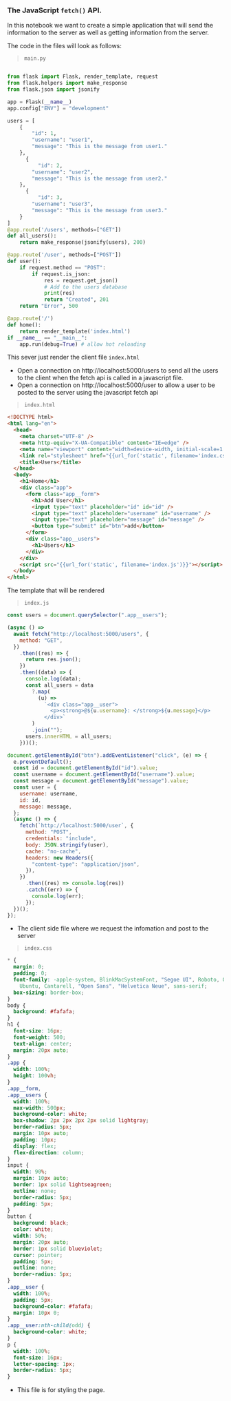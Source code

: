 ### The JavaScript `fetch()` API.

In this notebook we want to create a simple application that will send the information to the server as well as getting information from the server.

The code in the files will look as follows:

> `main.py`

```python

from flask import Flask, render_template, request
from flask.helpers import make_response
from flask.json import jsonify

app = Flask(__name__)
app.config["ENV"] = "development"

users = [
    {
        "id": 1,
        "username": "user1",
        "message": "This is the message from user1."
    },
      {
          "id": 2,
        "username": "user2",
        "message": "This is the message from user2."
    },
      {
          "id": 3,
        "username": "user3",
        "message": "This is the message from user3."
    }
]
@app.route('/users', methods=["GET"])
def all_users():
    return make_response(jsonify(users), 200)

@app.route('/user', methods=["POST"])
def user():
    if request.method == "POST":
        if request.is_json:
            res = request.get_json()
            # Add to the users database
            print(res)
            return "Created", 201
    return "Error", 500

@app.route('/')
def home():
    return render_template('index.html')
if __name__ == "__main__":
    app.run(debug=True) # allow hot reloading
```

This sever just render the client file `index.html`

- Open a connection on http://localhost:5000/users to send all the users to the client when the fetch api is called in a javascript file.
- Open a connection on http://localhost:5000/user to allow a user to be posted to the server using the javascript fetch api

> `index.html`

```html
<!DOCTYPE html>
<html lang="en">
  <head>
    <meta charset="UTF-8" />
    <meta http-equiv="X-UA-Compatible" content="IE=edge" />
    <meta name="viewport" content="width=device-width, initial-scale=1.0" />
    <link rel="stylesheet" href="{{url_for('static', filename='index.css')}}" />
    <title>Users</title>
  </head>
  <body>
    <h1>Home</h1>
    <div class="app">
      <form class="app__form">
        <h1>Add User</h1>
        <input type="text" placeholder="id" id="id" />
        <input type="text" placeholder="username" id="username" />
        <input type="text" placeholder="message" id="message" />
        <button type="submit" id="btn">add</button>
      </form>
      <div class="app__users">
        <h1>Users</h1>
      </div>
    </div>
    <script src="{{url_for('static', filename='index.js')}}"></script>
  </body>
</html>
```

The template that will be rendered

> `index.js`

```js
const users = document.querySelector(".app__users");

(async () =>
  await fetch("http://localhost:5000/users", {
    method: "GET",
  })
    .then((res) => {
      return res.json();
    })
    .then((data) => {
      console.log(data);
      const all_users = data
        ?.map(
          (u) =>
            `<div class="app__user">
              <p><strong>@${u.username}: </strong>${u.message}</p>
            </div>`
        )
        .join("");
      users.innerHTML = all_users;
    }))();

document.getElementById("btn").addEventListener("click", (e) => {
  e.preventDefault();
  const id = document.getElementById("id").value;
  const username = document.getElementById("username").value;
  const message = document.getElementById("message").value;
  const user = {
    username: username,
    id: id,
    message: message,
  };
  (async () => {
    fetch(`http://localhost:5000/user`, {
      method: "POST",
      credentials: "include",
      body: JSON.stringify(user),
      cache: "no-cache",
      headers: new Headers({
        "content-type": "application/json",
      }),
    })
      .then((res) => console.log(res))
      .catch((err) => {
        console.log(err);
      });
  })();
});
```

- The client side file where we request the infomation and post to the server

> `index.css`

```css
* {
  margin: 0;
  padding: 0;
  font-family: -apple-system, BlinkMacSystemFont, "Segoe UI", Roboto, Oxygen,
    Ubuntu, Cantarell, "Open Sans", "Helvetica Neue", sans-serif;
  box-sizing: border-box;
}
body {
  background: #fafafa;
}
h1 {
  font-size: 16px;
  font-weight: 500;
  text-align: center;
  margin: 20px auto;
}
.app {
  width: 100%;
  height: 100vh;
}
.app__form,
.app__users {
  width: 100%;
  max-width: 500px;
  background-color: white;
  box-shadow: 2px 2px 2px 2px solid lightgray;
  border-radius: 5px;
  margin: 10px auto;
  padding: 10px;
  display: flex;
  flex-direction: column;
}
input {
  width: 90%;
  margin: 10px auto;
  border: 1px solid lightseagreen;
  outline: none;
  border-radius: 5px;
  padding: 5px;
}
button {
  background: black;
  color: white;
  width: 50%;
  margin: 20px auto;
  border: 1px solid blueviolet;
  cursor: pointer;
  padding: 5px;
  outline: none;
  border-radius: 5px;
}
.app__user {
  width: 100%;
  padding: 5px;
  background-color: #fafafa;
  margin: 10px 0;
}
.app__user:nth-child(odd) {
  background-color: white;
}
p {
  width: 100%;
  font-size: 16px;
  letter-spacing: 1px;
  border-radius: 5px;
}
```

- This file is for styling the page.
